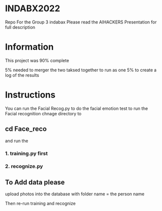 # INDABX2022
Repo For the Group 3 indabax
Please read the AIHACKERS Presentation for full description

# Information
This project was 90% complete

5% needed to merger the two taksed together to run as one
5% to create a log of the results 


# Instructions
 
 You can run the Facial Recog.py to do the facial emotion test
 to run the Facial recognition chnage directory to 
 ## cd Face_reco
 and run the
### 1. training.py first
### 2. recognize.py

## To Add data please

upload photos into the database with folder name = the person name

Then re-run training and  recognize
